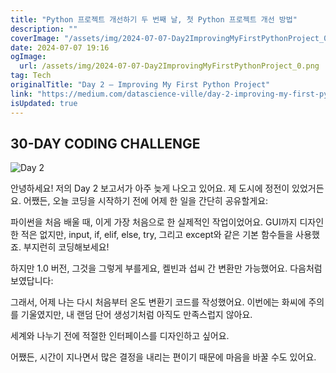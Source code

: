 ```yaml
---
title: "Python 프로젝트 개선하기 두 번째 날, 첫 Python 프로젝트 개선 방법"
description: ""
coverImage: "/assets/img/2024-07-07-Day2ImprovingMyFirstPythonProject_0.png"
date: 2024-07-07 19:16
ogImage: 
  url: /assets/img/2024-07-07-Day2ImprovingMyFirstPythonProject_0.png
tag: Tech
originalTitle: "Day 2 — Improving My First Python Project"
link: "https://medium.com/datascience-ville/day-2-improving-my-first-python-project-e4e3a2efe140"
isUpdated: true
---
```




## 30-DAY CODING CHALLENGE

![Day 2](/assets/img/2024-07-07-Day2ImprovingMyFirstPythonProject_0.png)

안녕하세요! 저의 Day 2 보고서가 아주 늦게 나오고 있어요. 제 도시에 정전이 있었거든요. 어쨌든, 오늘 코딩을 시작하기 전에 어제 한 일을 간단히 공유할게요:

파이썬을 처음 배울 때, 이게 가장 처음으로 한 실제적인 작업이었어요. GUI까지 디자인한 적은 없지만, input, if, elif, else, try, 그리고 except와 같은 기본 함수들을 사용했죠. 부지런히 코딩해보세요!

<div class="content-ad"></div>

하지만 1.0 버전, 그것을 그렇게 부를게요, 켈빈과 섭씨 간 변환만 가능했어요. 다음처럼 보였답니다:

그래서, 어제 나는 다시 처음부터 온도 변환기 코드를 작성했어요. 이번에는 화씨에 주의를 기울였지만, 내 랜덤 단어 생성기처럼 아직도 만족스럽지 않아요.

세계와 나누기 전에 적절한 인터페이스를 디자인하고 싶어요.

어쨌든, 시간이 지나면서 많은 결정을 내리는 편이기 때문에 마음을 바꿀 수도 있어요.
